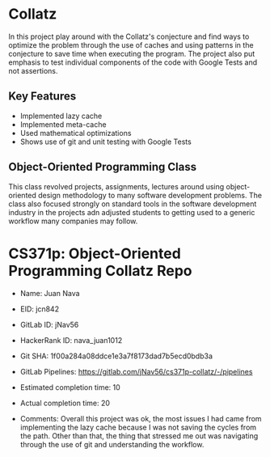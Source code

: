 # Collatz

In this project play around with the Collatz's conjecture and find ways to optimize the problem through the use of caches and using patterns in the conjecture to save time when executing the program. The project also put emphasis to test individual components of the code with Google Tests and not assertions.

## Key Features
- Implemented lazy cache
- Implemented meta-cache
- Used mathematical optimizations
- Shows use of git and unit testing with Google Tests

## Object-Oriented Programming Class

This class revolved projects, assignments, lectures around using object-oriented design methodology to many software development problems. The class also focused strongly on standard tools in the software development industry in the projects adn adjusted students to getting used to a generic workflow many companies may follow.

# CS371p: Object-Oriented Programming Collatz Repo

* Name: Juan Nava

* EID: jcn842

* GitLab ID: jNav56

* HackerRank ID: nava_juan1012

* Git SHA: 1f00a284a08ddce1e3a7f8173dad7b5ecd0bdb3a

* GitLab Pipelines: https://gitlab.com/jNav56/cs371p-collatz/-/pipelines

* Estimated completion time: 10

* Actual completion time: 20

* Comments: Overall this project was ok, the most issues I had came from
implementing the lazy cache because I was not saving the cycles from the
path. Other than that, the thing that stressed me out was navigating
through the use of git and understanding the workflow.

